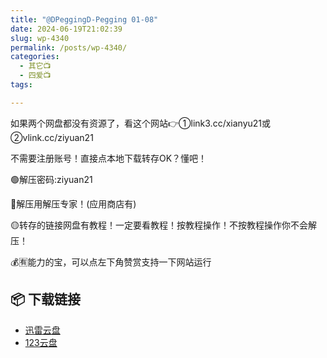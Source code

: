 ```yaml
---
title: "@DPeggingD-Pegging 01-08"
date: 2024-06-19T21:02:39
slug: wp-4340
permalink: /posts/wp-4340/
categories:
  - 其它📺
  - 四爱📺
tags:

---
```


如果两个网盘都没有资源了，看这个网站👉①link3.cc/xianyu21或②vlink.cc/ziyuan21

不需要注册账号！直接点本地下载转存OK？懂吧！

🟢解压密码:ziyuan21

🔵解压用解压专家！(应用商店有)

🟡转存的链接网盘有教程！一定要看教程！按教程操作！不按教程操作你不会解压！

💰🈶能力的宝，可以点左下角赞赏支持一下网站运行

## 📦 下载链接
- [迅雷云盘](https://blziyuan21.com/pay-download/4340?key=4b6eb04c8b&down_id=0)
- [123云盘](https://blziyuan21.com/pay-download/4340?key=4b6eb04c8b&down_id=1)

